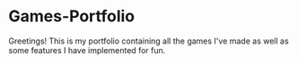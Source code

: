# Games-Portfolio
Greetings! This is my portfolio containing all the games I've made as well as some features I have implemented for fun.
